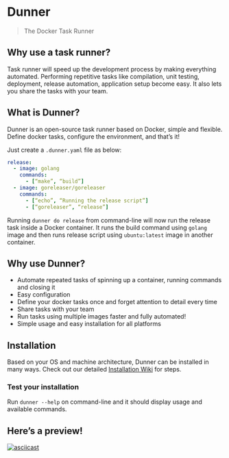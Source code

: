 # Dunner
> The Docker Task Runner

## Why use a task runner?
Task runner will speed up the development process by making everything automated. Performing repetitive tasks like compilation, unit testing, deployment, release automation, application setup become easy. It also lets you share the tasks with your team.

## What is Dunner?
Dunner is an open-source task runner based on Docker, simple and flexible. Define docker tasks, configure the environment, and that’s it!

Just create a `.dunner.yaml` file as below:

```yml
release:
  - image: golang
    commands:
      - [“make”, “build”]
  - image: goreleaser/goreleaser
    commands:
      - [“echo”, “Running the release script”]
      - [“goreleaser”, “release”]

```

Running `dunner do release` from command-line will now run the release task inside a Docker container. It runs the build command using `golang` image and then runs release script using `ubuntu:latest` image in another container.

## Why use Dunner?
* Automate repeated tasks of spinning up a container, running commands and closing it
* Easy configuration
* Define your docker tasks once and forget attention to detail every time
* Share tasks with your team
* Run tasks using multiple images faster and fully automated!
* Simple usage and easy installation for all platforms

## Installation
Based on your OS and machine architecture, Dunner can be installed in many ways. Check out our detailed [Installation Wiki](https://github.com/leopardslab/dunner/wiki/Installation-Guide) for steps.

### Test your installation

Run `dunner --help` on command-line and it should display usage and available commands.

## Here’s a preview!

[![asciicast](https://asciinema.org/a/yVV9KOYyA71oBvZbyy6vcBiLZ.png)](https://asciinema.org/a/yVV9KOYyA71oBvZbyy6vcBiLZ)
